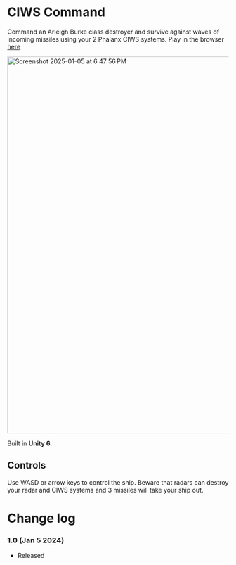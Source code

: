# CIWS Command
Command an Arleigh Burke class destroyer and survive against waves of incoming missiles using your 2 Phalanx CIWS systems. Play in the browser [here](https://bananapeel202.github.io/CIWS-Command/)

<img width="857" alt="Screenshot 2025-01-05 at 6 47 56 PM" src="https://github.com/user-attachments/assets/fe13a266-d271-4d35-99fe-007294f67f1b" />

Built in **Unity 6**.

## Controls

Use WASD or arrow keys to control the ship. Beware that radars can destroy your radar and CIWS systems and 3 missiles will take your ship out. 


# Change log

### 1.0 (Jan 5 2024)

- Released
